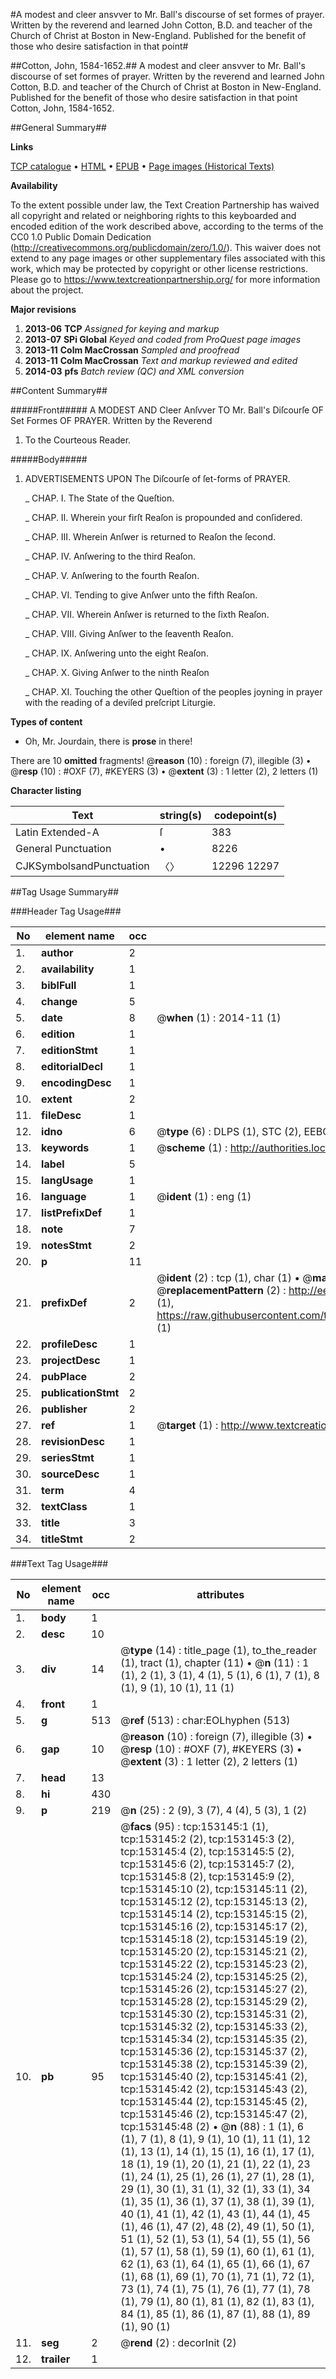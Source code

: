 #A modest and cleer ansvver to Mr. Ball's discourse of set formes of prayer. Written by the reverend and learned John Cotton, B.D. and teacher of the Church of Christ at Boston in New-England. Published for the benefit of those who desire satisfaction in that point#

##Cotton, John, 1584-1652.##
A modest and cleer ansvver to Mr. Ball's discourse of set formes of prayer. Written by the reverend and learned John Cotton, B.D. and teacher of the Church of Christ at Boston in New-England. Published for the benefit of those who desire satisfaction in that point
Cotton, John, 1584-1652.

##General Summary##

**Links**

[TCP catalogue](http://www.ota.ox.ac.uk/tcp/)  • 
[HTML](http://tei.it.ox.ac.uk/tcp/Texts-HTML/free/A80/A80626.html)  • 
[EPUB](http://tei.it.ox.ac.uk/tcp/Texts-EPUB/free/A80/A80626.epub) • 
[Page images (Historical Texts)](https://historicaltexts.jisc.ac.uk/eebo-99895587e)

**Availability**

To the extent possible under law, the Text Creation Partnership has waived all copyright and related or neighboring rights to this keyboarded and encoded edition of the work described above, according to the terms of the CC0 1.0 Public Domain Dedication (http://creativecommons.org/publicdomain/zero/1.0/). This waiver does not extend to any page images or other supplementary files associated with this work, which may be protected by copyright or other license restrictions. Please go to https://www.textcreationpartnership.org/ for more information about the project.

**Major revisions**

1. __2013-06__ __TCP__ *Assigned for keying and markup*
1. __2013-07__ __SPi Global__ *Keyed and coded from ProQuest page images*
1. __2013-11__ __Colm MacCrossan__ *Sampled and proofread*
1. __2013-11__ __Colm MacCrossan__ *Text and markup reviewed and edited*
1. __2014-03__ __pfs__ *Batch review (QC) and XML conversion*

##Content Summary##

#####Front#####
A MODEST AND Cleer Anſvver TO Mr. Ball's Diſcourſe OF Set Formes OF PRAYER. Written by the Reverend 
1. To the Courteous Reader.

#####Body#####

1. ADVERTISEMENTS UPON The Diſcourſe of ſet-forms of PRAYER.

    _ CHAP. I. The State of the Queſtion.

    _ CHAP. II. Wherein your firſt Reaſon is propounded and conſidered.

    _ CHAP. III. Wherein Anſwer is returned to Reaſon the ſecond.

    _ CHAP. IV. Anſwering to the third Reaſon.

    _ CHAP. V. Anſwering to the fourth Reaſon.

    _ CHAP. VI. Tending to give Anſwer unto the fifth Reaſon.

    _ CHAP. VII. Wherein Anſwer is returned to the ſixth Reaſon.

    _ CHAP. VIII. Giving Anſwer to the ſeaventh Reaſon.

    _ CHAP. IX. Anſwering unto the eight Reaſon.

    _ CHAP. X. Giving Anſwer to the ninth Reaſon

    _ CHAP. XI. Touching the other Queſtion of the peoples joyning in prayer with the reading of a deviſed preſcript Liturgie.

**Types of content**

  * Oh, Mr. Jourdain, there is **prose** in there!

There are 10 **omitted** fragments! 
 @__reason__ (10) : foreign (7), illegible (3)  •  @__resp__ (10) : #OXF (7), #KEYERS (3)  •  @__extent__ (3) : 1 letter (2), 2 letters (1)

**Character listing**


|Text|string(s)|codepoint(s)|
|---|---|---|
|Latin Extended-A|ſ|383|
|General Punctuation|•|8226|
|CJKSymbolsandPunctuation|〈〉|12296 12297|

##Tag Usage Summary##

###Header Tag Usage###

|No|element name|occ|attributes|
|---|---|---|---|
|1.|__author__|2||
|2.|__availability__|1||
|3.|__biblFull__|1||
|4.|__change__|5||
|5.|__date__|8| @__when__ (1) : 2014-11 (1)|
|6.|__edition__|1||
|7.|__editionStmt__|1||
|8.|__editorialDecl__|1||
|9.|__encodingDesc__|1||
|10.|__extent__|2||
|11.|__fileDesc__|1||
|12.|__idno__|6| @__type__ (6) : DLPS (1), STC (2), EEBO-CITATION (1), PROQUEST (1), VID (1)|
|13.|__keywords__|1| @__scheme__ (1) : http://authorities.loc.gov/ (1)|
|14.|__label__|5||
|15.|__langUsage__|1||
|16.|__language__|1| @__ident__ (1) : eng (1)|
|17.|__listPrefixDef__|1||
|18.|__note__|7||
|19.|__notesStmt__|2||
|20.|__p__|11||
|21.|__prefixDef__|2| @__ident__ (2) : tcp (1), char (1)  •  @__matchPattern__ (2) : ([0-9\-]+):([0-9IVX]+) (1), (.+) (1)  •  @__replacementPattern__ (2) : http://eebo.chadwyck.com/downloadtiff?vid=$1&page=$2 (1), https://raw.githubusercontent.com/textcreationpartnership/Texts/master/tcpchars.xml#$1 (1)|
|22.|__profileDesc__|1||
|23.|__projectDesc__|1||
|24.|__pubPlace__|2||
|25.|__publicationStmt__|2||
|26.|__publisher__|2||
|27.|__ref__|1| @__target__ (1) : http://www.textcreationpartnership.org/docs/. (1)|
|28.|__revisionDesc__|1||
|29.|__seriesStmt__|1||
|30.|__sourceDesc__|1||
|31.|__term__|4||
|32.|__textClass__|1||
|33.|__title__|3||
|34.|__titleStmt__|2||


###Text Tag Usage###

|No|element name|occ|attributes|
|---|---|---|---|
|1.|__body__|1||
|2.|__desc__|10||
|3.|__div__|14| @__type__ (14) : title_page (1), to_the_reader (1), tract (1), chapter (11)  •  @__n__ (11) : 1 (1), 2 (1), 3 (1), 4 (1), 5 (1), 6 (1), 7 (1), 8 (1), 9 (1), 10 (1), 11 (1)|
|4.|__front__|1||
|5.|__g__|513| @__ref__ (513) : char:EOLhyphen (513)|
|6.|__gap__|10| @__reason__ (10) : foreign (7), illegible (3)  •  @__resp__ (10) : #OXF (7), #KEYERS (3)  •  @__extent__ (3) : 1 letter (2), 2 letters (1)|
|7.|__head__|13||
|8.|__hi__|430||
|9.|__p__|219| @__n__ (25) : 2 (9), 3 (7), 4 (4), 5 (3), 1 (2)|
|10.|__pb__|95| @__facs__ (95) : tcp:153145:1 (1), tcp:153145:2 (2), tcp:153145:3 (2), tcp:153145:4 (2), tcp:153145:5 (2), tcp:153145:6 (2), tcp:153145:7 (2), tcp:153145:8 (2), tcp:153145:9 (2), tcp:153145:10 (2), tcp:153145:11 (2), tcp:153145:12 (2), tcp:153145:13 (2), tcp:153145:14 (2), tcp:153145:15 (2), tcp:153145:16 (2), tcp:153145:17 (2), tcp:153145:18 (2), tcp:153145:19 (2), tcp:153145:20 (2), tcp:153145:21 (2), tcp:153145:22 (2), tcp:153145:23 (2), tcp:153145:24 (2), tcp:153145:25 (2), tcp:153145:26 (2), tcp:153145:27 (2), tcp:153145:28 (2), tcp:153145:29 (2), tcp:153145:30 (2), tcp:153145:31 (2), tcp:153145:32 (2), tcp:153145:33 (2), tcp:153145:34 (2), tcp:153145:35 (2), tcp:153145:36 (2), tcp:153145:37 (2), tcp:153145:38 (2), tcp:153145:39 (2), tcp:153145:40 (2), tcp:153145:41 (2), tcp:153145:42 (2), tcp:153145:43 (2), tcp:153145:44 (2), tcp:153145:45 (2), tcp:153145:46 (2), tcp:153145:47 (2), tcp:153145:48 (2)  •  @__n__ (88) : 1 (1), 6 (1), 7 (1), 8 (1), 9 (1), 10 (1), 11 (1), 12 (1), 13 (1), 14 (1), 15 (1), 16 (1), 17 (1), 18 (1), 19 (1), 20 (1), 21 (1), 22 (1), 23 (1), 24 (1), 25 (1), 26 (1), 27 (1), 28 (1), 29 (1), 30 (1), 31 (1), 32 (1), 33 (1), 34 (1), 35 (1), 36 (1), 37 (1), 38 (1), 39 (1), 40 (1), 41 (1), 42 (1), 43 (1), 44 (1), 45 (1), 46 (1), 47 (2), 48 (2), 49 (1), 50 (1), 51 (1), 52 (1), 53 (1), 54 (1), 55 (1), 56 (1), 57 (1), 58 (1), 59 (1), 60 (1), 61 (1), 62 (1), 63 (1), 64 (1), 65 (1), 66 (1), 67 (1), 68 (1), 69 (1), 70 (1), 71 (1), 72 (1), 73 (1), 74 (1), 75 (1), 76 (1), 77 (1), 78 (1), 79 (1), 80 (1), 81 (1), 82 (1), 83 (1), 84 (1), 85 (1), 86 (1), 87 (1), 88 (1), 89 (1), 90 (1)|
|11.|__seg__|2| @__rend__ (2) : decorInit (2)|
|12.|__trailer__|1||
